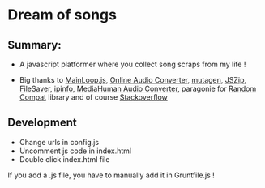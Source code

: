 # Dream of songs

## Summary:
* A javascript platformer where you collect song scraps from my life !

* Big thanks to [MainLoop.js](https://github.com/IceCreamYou/MainLoop.js), [Online Audio Converter](https://online-audio-converter.com/), [mutagen](https://mutagen.readthedocs.io), [JSZip](https://stuk.github.io/jszip/), [FileSaver](https://github.com/eligrey/FileSaver.js), [ipinfo](https://ipinfo.io), [MediaHuman Audio Converter](https://www.mediahuman.com/audio-converter/), paragonie for [Random Compat](https://github.com/paragonie/random_compat) library and of course [Stackoverflow](https://stackoverflow.com)

## Development

- Change urls in config.js
- Uncomment js code in index.html
- Double click index.html file

If you add a .js file, you have to manually add it in Gruntfile.js !
